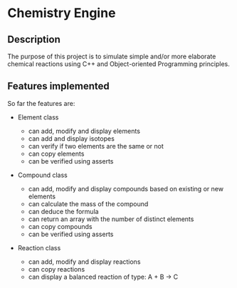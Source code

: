 # Chemistry Engine

## Description
The purpose of this project
is to simulate simple and/or 
more elaborate chemical reactions using 
C++ and Object-oriented Programming
principles.

## Features implemented
So far the features are:

- Element class
    - can add, modify and display
elements
    - can add and display isotopes
    - can verify if two elements are the same or not
    - can copy elements
    - can be verified using asserts

- Compound class
    - can add, modify and display
      compounds based on existing or new elements
    - can calculate the mass of the compound
    - can deduce the formula
    - can return an array with the number of distinct elements
    - can copy compounds
    - can be verified using asserts

- Reaction class
    - can add, modify and display reactions
    - can copy reactions
    - can display a balanced reaction of type: A + B -> C